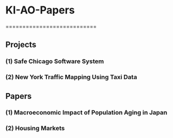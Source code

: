 # KI-AO-Papers
=========================== 

## Projects 
### (1) Safe Chicago Software System

### (2) New York Traffic Mapping Using Taxi Data 

## Papers 
### (1) Macroeconomic Impact of Population Aging in Japan 

### (2) Housing Markets
